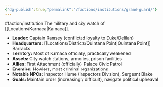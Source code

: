 ```yaml
---
{"dg-publish":true,"permalink":"/factions/institutions/grand-guard/"}
---
```


#faction/institution 
The military and city watch of [[Locations/Karnaca\|Karnaca]].

- **Leader:** Captain Ramsey (conflicted loyalty to Duke/Delilah)
- **Headquarters:** [[Locations/Districts/Quintana Point\|Quintana Point]] Barracks
- **Territory:** Most of Karnaca officially, practically weakened
- **Assets:** City watch stations, armories, prison facilities
- **Allies:** First Attachment (officially), Palace Civic Patrol
- **Enemies:** Howlers, most criminal organizations
- **Notable NPCs:** Inspector Hume (Inspectors Division), Sergeant Blake
- **Goals:** Maintain order (increasingly difficult), navigate political upheaval